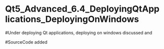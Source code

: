 # Qt5_Advanced_6.4_DeployingQtApplications_DeployingOnWindows

#Under deploying Qt applications, deploying on windows discussed and

#SourceCode added
